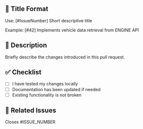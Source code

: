 ## 🔖 Title Format

Use: [#IssueNumber] Short descriptive title  

Example: [#42] Implements vehicle data retrieval from ENGINE API

## 📝 Description

Briefly describe the changes introduced in this pull request.

## ✅ Checklist

- [ ] I have tested my changes locally
- [ ] Documentation has been updated if needed
- [ ] Existing functionality is not broken

## 🔗 Related Issues

Closes #ISSUE_NUMBER


